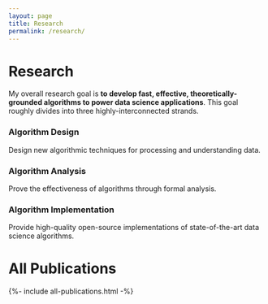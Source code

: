 ```yaml
---
layout: page
title: Research
permalink: /research/
---
```


# Research

My overall research goal is **to develop fast, effective, theoretically-grounded algorithms to power data science applications**.
This goal roughly divides into three highly-interconnected strands.

<div class="row cards" markdown="0">
<div class="col-md-4 card">
    <h3 class="card-title col1">Algorithm Design</h3>
    <p class="card-text">Design new algorithmic techniques for processing and understanding data.</p>
</div>
<div class="col-md-4 card">
    <h3 class="card-title col2">Algorithm Analysis</h3>
    <p class="card-text">Prove the effectiveness of algorithms through formal analysis.</p>
</div>
<div class="col-md-4 card">
    <h3 class="card-title col3">Algorithm Implementation</h3>
    <p class="card-text">Provide high-quality open-source implementations of state-of-the-art data science algorithms.</p>
</div>
</div>



# All Publications

<div markdown="0">
{%- include all-publications.html -%}
</div>

